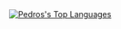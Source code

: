 

<p align="center">
    <a href="https://github.com/pmoret24/github-readme-streak-stats">
        <img title=":fire: Get streak stats for your profile at git.io/streak-stats" alt="" src="https://github-readme-streak-stats.herokuapp.com/?user=WiilliamRocha&theme=black-ice&hide_border=true&stroke=0000&background=0d1117"/>
    </a>
</p>
<br/>
    <a href="https://github.com/pmoret24/github-readme-stats"><img alt="" src="https://github-readme-stats.vercel.app/api?username=pmoret24&show_icons=true&count_private=true&theme=react&hide_border=true&bg_color=0D1117" /></a>
  <a href="https://github.com/pmoret24/github-readme-stats"><img alt="Pedros's Top Languages" src="https://github-readme-stats.vercel.app/api/top-langs/?username=pmoret24&langs_count=8&count_private=true&layout=compact&theme=react&hide_border=true&bg_color=0D1117" /></a>
  <br/>
